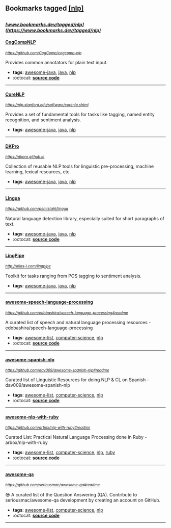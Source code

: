 ## Bookmarks tagged [[nlp]](https://www.bookmarks.dev?q=[nlp])

_<sup><sup>[www.bookmarks.dev/tagged/nlp](https://www.bookmarks.dev/tagged/nlp)</sup></sup>_
---
#### [CogCompNLP](https://github.com/CogComp/cogcomp-nlp)
_<sup>https://github.com/CogComp/cogcomp-nlp</sup>_

Provides common annotators for plain text input.
* **tags**: [awesome-java](../tagged/awesome-java.md), [java](../tagged/java.md), [nlp](../tagged/nlp.md)
* :octocat: **[source code](https://github.com/CogComp/cogcomp-nlp)**
---
#### [CoreNLP](https://nlp.stanford.edu/software/corenlp.shtml)
_<sup>https://nlp.stanford.edu/software/corenlp.shtml</sup>_

Provides a set of fundamental tools for tasks like tagging, named entity recognition, and sentiment analysis.
* **tags**: [awesome-java](../tagged/awesome-java.md), [java](../tagged/java.md), [nlp](../tagged/nlp.md)
---
#### [DKPro](https://dkpro.github.io)
_<sup>https://dkpro.github.io</sup>_

Collection of reusable NLP tools for linguistic pre-processing, machine learning, lexical resources, etc.
* **tags**: [awesome-java](../tagged/awesome-java.md), [java](../tagged/java.md), [nlp](../tagged/nlp.md)
---
#### [Lingua](https://github.com/pemistahl/lingua)
_<sup>https://github.com/pemistahl/lingua</sup>_

Natural language detection library, especially suited for short paragraphs of text.
* **tags**: [awesome-java](../tagged/awesome-java.md), [java](../tagged/java.md), [nlp](../tagged/nlp.md)
* :octocat: **[source code](https://github.com/pemistahl/lingua)**
---
#### [LingPipe](http://alias-i.com/lingpipe)
_<sup>http://alias-i.com/lingpipe</sup>_

Toolkit for tasks ranging from POS tagging to sentiment analysis.
* **tags**: [awesome-java](../tagged/awesome-java.md), [java](../tagged/java.md), [nlp](../tagged/nlp.md)
---
#### [awesome-speech-language-processing](https://github.com/edobashira/speech-language-processing#readme)
_<sup>https://github.com/edobashira/speech-language-processing#readme</sup>_

A curated list of speech and natural language processing resources - edobashira/speech-language-processing
* **tags**: [awesome-list](../tagged/awesome-list.md), [computer-science](../tagged/computer-science.md), [nlp](../tagged/nlp.md)
* :octocat: **[source code](https://github.com/edobashira/speech-language-processing#readme)**
---
#### [awesome-spanish-nlp](https://github.com/dav009/awesome-spanish-nlp#readme)
_<sup>https://github.com/dav009/awesome-spanish-nlp#readme</sup>_

Curated list of Linguistic Resources for doing NLP & CL on Spanish - dav009/awesome-spanish-nlp
* **tags**: [awesome-list](../tagged/awesome-list.md), [computer-science](../tagged/computer-science.md), [nlp](../tagged/nlp.md)
* :octocat: **[source code](https://github.com/dav009/awesome-spanish-nlp#readme)**
---
#### [awesome-nlp-with-ruby](https://github.com/arbox/nlp-with-ruby#readme)
_<sup>https://github.com/arbox/nlp-with-ruby#readme</sup>_

Curated List: Practical Natural Language Processing done in Ruby - arbox/nlp-with-ruby
* **tags**: [awesome-list](../tagged/awesome-list.md), [computer-science](../tagged/computer-science.md), [nlp](../tagged/nlp.md), [ruby](../tagged/ruby.md)
* :octocat: **[source code](https://github.com/arbox/nlp-with-ruby#readme)**
---
#### [awesome-qa](https://github.com/seriousmac/awesome-qa#readme)
_<sup>https://github.com/seriousmac/awesome-qa#readme</sup>_

😎 A curated list of the Question Answering (QA). Contribute to seriousmac/awesome-qa development by creating an account on GitHub.
* **tags**: [awesome-list](../tagged/awesome-list.md), [computer-science](../tagged/computer-science.md), [nlp](../tagged/nlp.md)
* :octocat: **[source code](https://github.com/seriousmac/awesome-qa#readme)**
---
